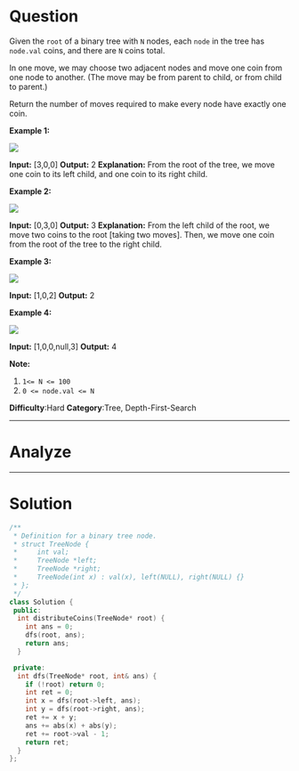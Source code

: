 
# Question

Given the  `root`  of a binary tree with  `N`  nodes, each  `node` in the tree has  `node.val`  coins, and there are  `N`  coins total.

In one move, we may choose two adjacent nodes and move one coin from one node to another. (The move may be from parent to child, or from child to parent.)

Return the number of moves required to make every node have exactly one coin.

**Example 1:**

**![](https://assets.leetcode.com/uploads/2019/01/18/tree1.png)**

**Input:** [3,0,0]
**Output:** 2
**Explanation:** From the root of the tree, we move one coin to its left child, and one coin to its right child.

**Example 2:**

**![](https://assets.leetcode.com/uploads/2019/01/18/tree2.png)**

**Input:** [0,3,0]
**Output:** 3
**Explanation:** From the left child of the root, we move two coins to the root [taking two moves].  Then, we move one coin from the root of the tree to the right child.

**Example 3:**

**![](https://assets.leetcode.com/uploads/2019/01/18/tree3.png)**

**Input:** [1,0,2]
**Output:** 2

**Example 4:**

**![](https://assets.leetcode.com/uploads/2019/01/18/tree4.png)**

**Input:** [1,0,0,null,3]
**Output:** 4

**Note:**

1.  `1<= N <= 100`
2.  `0 <= node.val <= N`

**Difficulty**:Hard
**Category**:Tree, Depth-First-Search


------------

# Analyze

------------

# Solution

```cpp
/**
 * Definition for a binary tree node.
 * struct TreeNode {
 *     int val;
 *     TreeNode *left;
 *     TreeNode *right;
 *     TreeNode(int x) : val(x), left(NULL), right(NULL) {}
 * };
 */
class Solution {
 public:
  int distributeCoins(TreeNode* root) {
    int ans = 0;
    dfs(root, ans);
    return ans;
  }

 private:
  int dfs(TreeNode* root, int& ans) {
    if (!root) return 0;
    int ret = 0;
    int x = dfs(root->left, ans);
    int y = dfs(root->right, ans);
    ret += x + y;
    ans += abs(x) + abs(y);
    ret += root->val - 1;
    return ret;
  }
};
```
